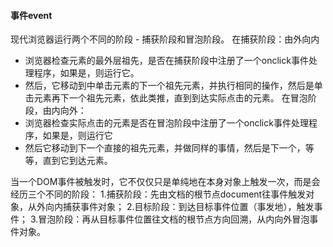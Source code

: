 #### 事件event
现代浏览器运行两个不同的阶段 - 捕获阶段和冒泡阶段。
在捕获阶段：由外向内
 - 浏览器检查元素的最外层祖先<html>，是否在捕获阶段中注册了一个onclick事件处理程序，如果是，则运行它。
 - 然后，它移动到<html>中单击元素的下一个祖先元素，并执行相同的操作，然后是单击元素再下一个祖先元素，依此类推，直到到达实际点击的元素。
在冒泡阶段，由内向外：
- 浏览器检查实际点击的元素是否在冒泡阶段中注册了一个onclick事件处理程序，如果是，则运行它
- 然后它移动到下一个直接的祖先元素，并做同样的事情，然后是下一个，等等，直到它到达<html>元素。

当一个DOM事件被触发时，它不仅仅只是单纯地在本身对象上触发一次，而是会经历三个不同的阶段：
1.捕获阶段：先由文档的根节点document往事件触发对象，从外向内捕获事件对象；
2.目标阶段：到达目标事件位置（事发地），触发事件；
3.冒泡阶段：再从目标事件位置往文档的根节点方向回溯，从内向外冒泡事件对象。 